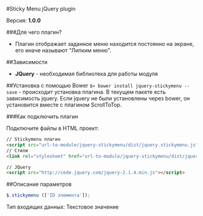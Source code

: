 #Sticky Menu jQuery plugin

Версия: **1.0.0**

###Для чего плагин?
* Плагин отображает заданное меню находится постоянно на экране, его иначе называют "Липким меню".

##Зависимости
* **JQuery** - необходимая библиотека для работы модуля

##Установка с помощью Bower
`$> bower install jquery-stickymenu --save` - происходит установка плагина. В текущем пакете есть зависимость jquery. Если jquery не были установлены через bower, он установится вместе с плагином ScrollToTop. 


###Как подключить плагин

Подключите файлы в HTML проект:
```html
// Stickymenu плагин
<script src="url-to-module/jquery-stickymenu/dist/jquery.stickymenu.js"></script>
// Стили
<link rel="stylesheet" href="url-to-module/jquery-stickymenu/dist/jquery.stickymenu.css">

// JQuery
<script src="http://code.jquery.com/jquery-2.1.4.min.js"></script>

```

##Описание параметров
```js
$.stickymenu (['ID элемента']); 
```
Тип входящих данных: Текстовое значение

